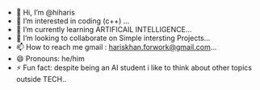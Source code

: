 - 👋 Hi, I’m @hiharis
- 👀 I’m interested in coding (c++) ...
- 🌱 I’m currently learning ARTIFICAIL INTELLIGENCE...
- 💞️ I’m looking to collaborate on Simple intersting Projects...
- 📫 How to reach me gmail : hariskhan.forwork@gmail.com...
- 😄 Pronouns: he/him
- ⚡ Fun fact: despite being an AI student i like to think about other topics outside TECH..

<!---
hiharis/hiharis is a ✨ special ✨ repository because its `README.md` (this file) appears on your GitHub profile.
You can click the Preview link to take a look at your changes.
--->
